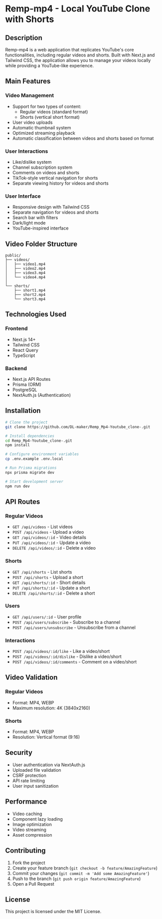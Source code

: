 # Remp-mp4 - Local YouTube Clone with Shorts

## Description
Remp-mp4 is a web application that replicates YouTube's core functionalities, including regular videos and shorts. Built with Next.js and Tailwind CSS, the application allows you to manage your videos locally while providing a YouTube-like experience.

## Main Features
### Video Management
- Support for two types of content:
  - Regular videos (standard format)
  - Shorts (vertical short format)
- User video uploads
- Automatic thumbnail system
- Optimized streaming playback
- Automatic classification between videos and shorts based on format

### User Interactions
- Like/dislike system
- Channel subscription system
- Comments on videos and shorts
- TikTok-style vertical navigation for shorts
- Separate viewing history for videos and shorts

### User Interface
- Responsive design with Tailwind CSS
- Separate navigation for videos and shorts
- Search bar with filters
- Dark/light mode
- YouTube-inspired interface

## Video Folder Structure
```
public/
├── videos/
│   ├── video1.mp4
│   ├── video2.mp4
│   ├── video3.mp4
│   └── video4.mp4
│      
└── shorts/
    ├── short1.mp4
    ├── short2.mp4
    └── short3.mp4
```

## Technologies Used
### Frontend
- Next.js 14+
- Tailwind CSS
- React Query
- TypeScript

### Backend
- Next.js API Routes
- Prisma (ORM)
- PostgreSQL
- NextAuth.js (Authentication)

## Installation
```bash
# Clone the project
git clone https://github.com/DL-maker/Remp_Mp4-Youtube_clone-.git

# Install dependencies
cd Remp_Mp4-Youtube_clone-.git
npm install

# Configure environment variables
cp .env.example .env.local

# Run Prisma migrations
npx prisma migrate dev

# Start development server
npm run dev
```

## API Routes
### Regular Videos
- `GET /api/videos` - List videos
- `POST /api/videos` - Upload a video
- `GET /api/videos/:id` - Video details
- `PUT /api/videos/:id` - Update a video
- `DELETE /api/videos/:id` - Delete a video

### Shorts
- `GET /api/shorts` - List shorts
- `POST /api/shorts` - Upload a short
- `GET /api/shorts/:id` - Short details
- `PUT /api/shorts/:id` - Update a short
- `DELETE /api/shorts/:id` - Delete a short

### Users
- `GET /api/users/:id` - User profile
- `POST /api/users/subscribe` - Subscribe to a channel
- `POST /api/users/unsubscribe` - Unsubscribe from a channel

### Interactions
- `POST /api/videos/:id/like` - Like a video/short
- `POST /api/videos/:id/dislike` - Dislike a video/short
- `POST /api/videos/:id/comments` - Comment on a video/short

## Video Validation
### Regular Videos
- Format: MP4, WEBP
- Maximum resolution: 4K (3840x2160)

### Shorts
- Format: MP4, WEBP
- Resolution: Vertical format (9:16)

## Security
- User authentication via NextAuth.js
- Uploaded file validation
- CSRF protection
- API rate limiting
- User input sanitization

## Performance
- Video caching
- Component lazy loading
- Image optimization
- Video streaming
- Asset compression

## Contributing
1. Fork the project
2. Create your feature branch (`git checkout -b feature/AmazingFeature`)
3. Commit your changes (`git commit -m 'Add some AmazingFeature'`)
4. Push to the branch (`git push origin feature/AmazingFeature`)
5. Open a Pull Request

## License
This project is licensed under the MIT License.
